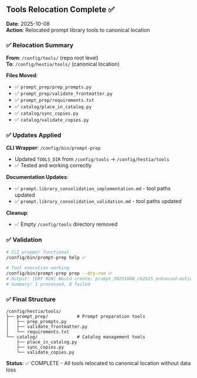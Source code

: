 ## Tools Relocation Complete ✅

**Date**: 2025-10-08  
**Action**: Relocated prompt library tools to canonical location

### ✅ Relocation Summary

**From**: `/config/tools/` (repo root level)  
**To**: `/config/hestia/tools/` (canonical location)

**Files Moved**:
- ✅ `prompt_prep/prep_prompts.py`
- ✅ `prompt_prep/validate_frontmatter.py` 
- ✅ `prompt_prep/requirements.txt`
- ✅ `catalog/place_in_catalog.py`
- ✅ `catalog/sync_copies.py`
- ✅ `catalog/validate_copies.py`

### ✅ Updates Applied

**CLI Wrapper**: `/config/bin/prompt-prep`
- Updated `TOOLS_DIR` from `/config/tools` → `/config/hestia/tools`
- ✅ Tested and working correctly

**Documentation Updates**:
- ✅ `prompt.library_consolidation_implementation.md` - tool paths updated
- ✅ `prompt.library_consolidation_validation.md` - tool paths updated

**Cleanup**:
- ✅ Empty `/config/tools` directory removed

### ✅ Validation

```bash
# CLI wrapper functional
/config/bin/prompt-prep help ✅

# Tool execution working
/config/bin/prompt-prep prep --dry-run ✅
# Output: [DRY RUN] Would create: prompt_20251008_cb2b15_enhanced-motion-lighting-configuration-prompt.md
# Summary: 1 processed, 0 failed
```

### ✅ Final Structure

```
/config/hestia/tools/
├── prompt_prep/           # Prompt preparation tools
│   ├── prep_prompts.py
│   ├── validate_frontmatter.py
│   └── requirements.txt
└── catalog/               # Catalog management tools
    ├── place_in_catalog.py
    ├── sync_copies.py
    └── validate_copies.py
```

**Status**: ✅ COMPLETE - All tools relocated to canonical location without data loss